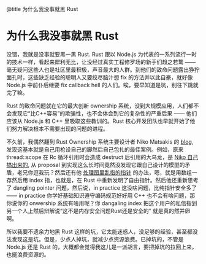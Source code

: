 @title 为什么我没事就黑 Rust

# 为什么我没事就黑 Rust

没错，我就是没事就要黑一黑 Rust. Rust 跟以 Node.js 为代表的一系列流行一时的技术一样，看起来犀利无比，让没经过真实工程修罗场的新手们趋之若鹜 —— 毫无疑问这些人也是社区里最积极，声音最大的人群。到他们的致命问题露出狰狞面孔时，这些缺乏经验的聪明人又要绞尽脑汁想 fix 的方法并以此自豪，就好像 Node.js 中前仆后继要 fix callback hell 的人们。唉，要早知道是坑，别往下跳就完了嘛。

Rust 的致命问题就在它的最大创新 ownership 系统，没到大规模应用，人们都不会发现它“比C++容易”的欺骗性，也不会体会到它的复杂性的严重后果 —— 他们应该从 Node.js 和 C++ 里吸取这些教训的。Rust 核心开发团队也早就开始了他们努力解决根本不需要出现的问题的进程。

不久前，我偶然翻到 Rust Ownership 系统主要设计者 Niko Matsakis 的 [blog](http://smallcultfollowing.com/babysteps/), 发现这基本就是自己用枪设自己的脚然后自己包扎的最佳案例。例如，原来 thread::scope 在 Rc 循环引用时会造成 destruct 后引用的大乌龙，是 [Niko 自己搞出来的](http://smallcultfollowing.com/babysteps/blog/2015/04/29/on-reference-counting-and-leaks/), 从 proposal 到实现这么长时间竟然没发现它跟自己设计的模型的矛盾，老兄你逗我玩？然后还有他 [处理图里乱指的指针](http://smallcultfollowing.com/babysteps/blog/2015/04/06/modeling-graphs-in-rust-using-vector-indices/) 的办法，嗯，就是用数组一存然后用 index 指，也就是，在 Rust 中重新发明了自由指针。然后他还重新思考了 dangling pointer 问题，然后说，in practice 这没啥问题，比纯指针安全多了 —— in practice 你学好基础知识遵守编码规范好好用 C++ 也不会有啥问题，那你说你的 onwership 系统有啥用呢？你 dangaling index 把这个用户的私信指到另一个人上然后辩解说“这不是内存安全问题Rust还是安全的” 就是真的然并卵啊。

所以我要不遗余力地黑 Rust 这样的坑，它太能迷惑人，没足够的经验，甚至都没法发现这是坑。但是，少点人掉坑，就减少点资源浪费。已掉坑的，不管是 Node.js 还是 Rust 的，大概都会觉得我这儿是一派胡言，要把掉坑的拉回上来，也挺浪费资源的。
